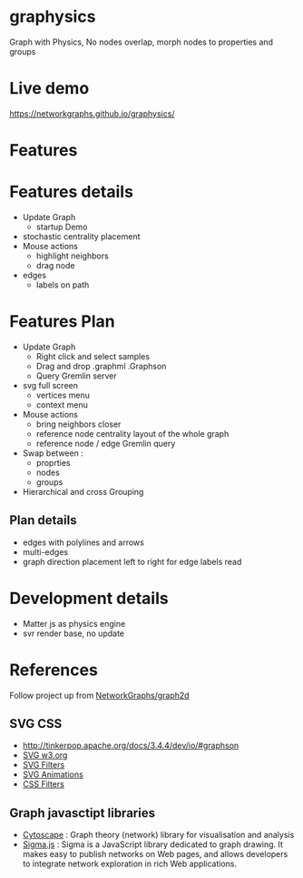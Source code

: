 # graphysics
Graph with Physics, No nodes overlap, morph nodes to properties and groups

# Live demo
https://networkgraphs.github.io/graphysics/

# Features

# Features details
* Update Graph
  * startup Demo
* stochastic centrality placement
* Mouse actions
  * highlight neighbors
  * drag node
* edges
  * labels on path

# Features Plan
* Update Graph
  * Right click and select samples
  * Drag and drop .graphml .Graphson
  * Query Gremlin server
* svg full screen
  * vertices menu
  * context menu
* Mouse actions
  * bring neighbors closer
  * reference node centrality layout of the whole graph
  * reference node / edge Gremlin query
* Swap between :
  * proprties
  * nodes
  * groups
* Hierarchical and cross Grouping

## Plan details
* edges with polylines and arrows
* multi-edges
* graph direction placement left to right for edge labels read

# Development details
* Matter js as physics engine
* svr render base, no update

# References
Follow project up from [NetworkGraphs/graph2d](https://github.com/NetworkGraphs/graph2d)
## SVG CSS
* http://tinkerpop.apache.org/docs/3.4.4/dev/io/#graphson
* [SVG w3.org](https://www.w3.org/TR/SVG/Overview.html)
* [SVG Filters](https://developer.mozilla.org/en-US/docs/Web/SVG/Element/filter)
* [SVG Animations](https://svgwg.org/specs/animations/)
* [CSS Filters](https://developer.mozilla.org/en-US/docs/Web/CSS/filter)

## Graph javasctipt libraries
* [Cytoscape](https://js.cytoscape.org/) : Graph theory (network) library for visualisation and analysis
* [Sigma.js](http://sigmajs.org/) : Sigma is a JavaScript library dedicated to graph drawing. It makes easy to publish networks on Web pages, and allows developers to integrate network exploration in rich Web applications.
